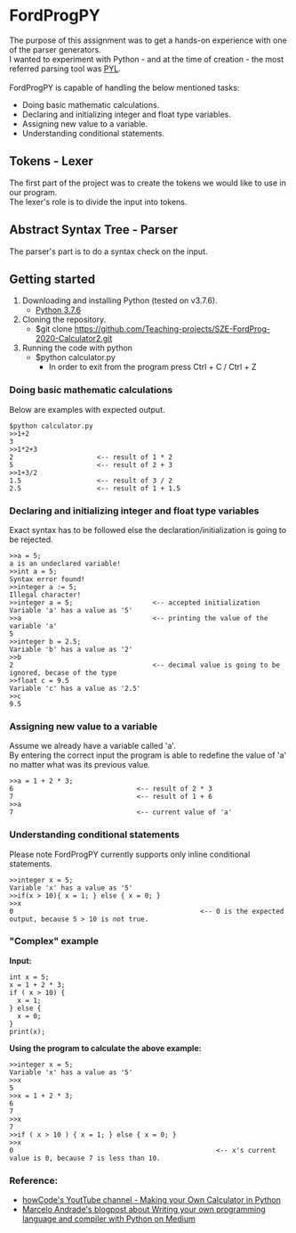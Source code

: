# FordProgPY

The purpose of this assignment was to get a hands-on experience with one of the parser generators.
<br>
I wanted to experiment with Python - and at the time of creation - the most referred parsing tool was [PYL](https://www.dabeaz.com/ply/).
<br>
<br>
FordProgPY is capable of handling the below mentioned tasks:
  - Doing basic mathematic calculations.
  - Declaring and initializing integer and float type variables.
  - Assigning new value to a variable.
  - Understanding conditional statements.

## Tokens - Lexer

The first part of the project was to create the tokens we would like to use in our program.
<br>
The lexer's role is to divide the input into tokens.

## Abstract Syntax Tree - Parser
The parser's part is to do a syntax check on the input.

## Getting started
1. Downloading and installing Python (tested on v3.7.6).
   - [Python 3.7.6](https://www.python.org/downloads/release/python-376/)
2. Cloning the repository.
   - $git clone https://github.com/Teaching-projects/SZE-FordProg-2020-Calculator2.git
3. Running the code with python
   - $python calculator.py
     - In order to exit from the program press Ctrl + C / Ctrl + Z

### Doing basic mathematic calculations
Below are examples with expected output.
```
$python calculator.py
>>1+2
3
>>1*2+3
2                     <-- result of 1 * 2
5                     <-- result of 2 + 3
>>1+3/2
1.5                   <-- result of 3 / 2
2.5                   <-- result of 1 + 1.5
```

### Declaring and initializing integer and float type variables
Exact syntax has to be followed else the declaration/initialization is going to be rejected.
```
>>a = 5;
a is an undeclared variable!
>>int a = 5;
Syntax error found!
>>integer a := 5;
Illegal character!
>>integer a = 5;                    <-- accepted initialization
Variable 'a' has a value as '5'
>>a                                 <-- printing the value of the variable 'a'
5
>>integer b = 2.5;
Variable 'b' has a value as '2'
>>b
2                                   <-- decimal value is going to be ignored, becase of the type
>>float c = 9.5
Variable 'c' has a value as '2.5'
>>c
9.5
```

### Assigning new value to a variable
Assume we already have a variable called 'a'.
<br>
By entering the correct input the program is able to redefine the value of 'a' no matter what was its previous value.
```
>>a = 1 + 2 * 3;
6                               <-- result of 2 * 3
7                               <-- result of 1 + 6
>>a
7                               <-- current value of 'a'
```

### Understanding conditional statements
Please note FordProgPY currently supports only inline conditional statements.
```
>>integer x = 5;
Variable 'x' has a value as '5'
>>if(x > 10){ x = 1; } else { x = 0; }
>>x                                       
0                                               <-- 0 is the expected output, because 5 > 10 is not true.
```

### "Complex" example

**Input:**
```
int x = 5;
x = 1 + 2 * 3;
if ( x > 10) {
  x = 1;
} else {
  x = 0;
}
print(x);
```
**Using the program to calculate the above example:**
```
>>integer x = 5;
Variable 'x' has a value as '5'
>>x
5
>>x = 1 + 2 * 3;
6
7
>>x
7
>>if ( x > 10 ) { x = 1; } else { x = 0; }
>>x                                                 
0                                                   <-- x's current value is 0, because 7 is less than 10.
```
### Reference:
  - [howCode's YoutTube channel - Making your Own Calculator in Python](https://www.youtube.com/watch?v=Hh49BXmHxX8&list=PLBOh8f9FoHHg7Ed_4yKhIbq4lIJAlonn8&index=1)
  - [Marcelo Andrade's blogpost about Writing your own programming language and compiler with Python on Medium](https://blog.usejournal.com/writing-your-own-programming-language-and-compiler-with-python-a468970ae6df)
